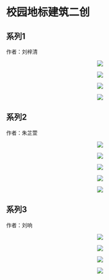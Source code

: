 # 校园地标建筑二创

## 系列1

作者：刘梓清

<p align='center'>
<img src='../images/地标1-刘梓清.jpg'>
</p>

<p align='center'>
<img src='../images/地标2-刘梓清.jpg'>
</p>

<p align='center'>
<img src='../images/地标3-刘梓清.jpg'>
</p>

<p align='center'>
<img src='../images/地标4-刘梓清.jpg'>
</p>

## 系列2

作者：朱芷萱

<p align='center'>
<img src='../images/地标1-朱芷萱.jpg'>
</p>

<p align='center'>
<img src='../images/地标2-朱芷萱.jpg'>
</p>

<p align='center'>
<img src='../images/地标3-朱芷萱.png'>
</p>

<p align='center'>
<img src='../images/地标4-朱芷萱.png'>
</p>

<p align='center'>
<img src='../images/地标5-朱芷萱.jpg'>
</p>

## 系列3

作者：刘响

<p align='center'>
<img src='../images/地标1-刘响.jpg'>
</p>

<p align='center'>
<img src='../images/地标2-刘响.jpg'>
</p>

<p align='center'>
<img src='../images/地标3-刘响.jpg'>
</p>

<p align='center'>
<img src='../images/地标4-刘响.jpg'>
</p>
